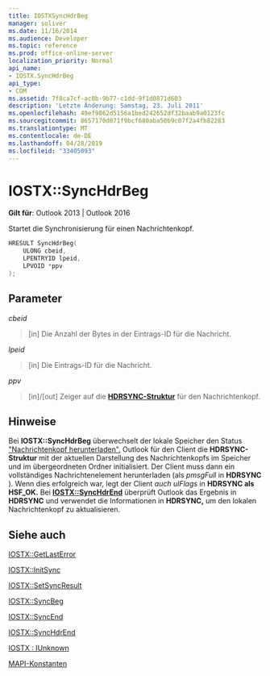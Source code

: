```yaml
---
title: IOSTXSyncHdrBeg
manager: soliver
ms.date: 11/16/2014
ms.audience: Developer
ms.topic: reference
ms.prod: office-online-server
localization_priority: Normal
api_name:
- IOSTX.SyncHdrBeg
api_type:
- COM
ms.assetid: 7f8ca7cf-ac0b-9b77-c1dd-9f1d0871d603
description: 'Letzte Änderung: Samstag, 23. Juli 2011'
ms.openlocfilehash: 49ef9862d5156a1bed242652df32baab9a0123fc
ms.sourcegitcommit: 8657170d071f9bcf680aba50b9c07f2a4fb82283
ms.translationtype: MT
ms.contentlocale: de-DE
ms.lasthandoff: 04/28/2019
ms.locfileid: "33405093"
---
```

# <a name="iostxsynchdrbeg"></a>IOSTX::SyncHdrBeg

  
  
**Gilt für**: Outlook 2013 | Outlook 2016 
  
Startet die Synchronisierung für einen Nachrichtenkopf.
  
```cpp
HRESULT SyncHdrBeg( 
    ULONG cbeid, 
    LPENTRYID lpeid, 
    LPVOID *ppv 
);
```

## <a name="parameters"></a>Parameter

 _cbeid_
  
> [in] Die Anzahl der Bytes in der Eintrags-ID für die Nachricht.
    
 _lpeid_
  
> [in] Die Eintrags-ID für die Nachricht.
    
 _ppv_
  
>  [in]/[out] Zeiger auf die **[HDRSYNC-Struktur](hdrsync.md)** für den Nachrichtenkopf. 
    
## <a name="remarks"></a>Hinweise

Bei **IOSTX::SyncHdrBeg** überwechselt der lokale Speicher den Status ["Nachrichtenkopf herunterladen".](download-message-header-state.md) Outlook für den Client die **HDRSYNC-Struktur** mit der aktuellen Darstellung des Nachrichtenkopfs im Speicher und im übergeordneten Ordner initialisiert. Der Client muss dann ein vollständiges Nachrichtenelement herunterladen (als  *pmsgFull*  in **HDRSYNC** ). Wenn dies erfolgreich war, legt der Client *auch ulFlags* in **HDRSYNC als** **HSF_OK.** Bei **[IOSTX::SyncHdrEnd](iostx-synchdrend.md)** überprüft Outlook das Ergebnis in **HDRSYNC** und verwendet die Informationen in **HDRSYNC,** um den lokalen Nachrichtenkopf zu aktualisieren. 
  
## <a name="see-also"></a>Siehe auch



[IOSTX::GetLastError](iostx-getlasterror.md)
  
[IOSTX::InitSync](iostx-initsync.md)
  
[IOSTX::SetSyncResult](iostx-setsyncresult.md)
  
[IOSTX::SyncBeg](iostx-syncbeg.md)
  
[IOSTX::SyncEnd](iostx-syncend.md)
  
[IOSTX::SyncHdrEnd](iostx-synchdrend.md)
  
[IOSTX : IUnknown](iostxiunknown.md)


[MAPI-Konstanten](mapi-constants.md)

